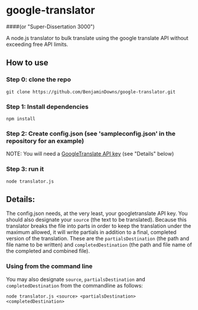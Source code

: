 # google-translator 
####(or "Super-Dissertation 3000")

A node.js translator to bulk translate using the google translate API without exceeding free API limits.

## How to use

### Step 0: clone the repo
`git clone https://github.com/BenjaminDowns/google-translator.git`

### Step 1: Install dependencies
`npm install`

### Step 2: Create config.json (see 'sampleconfig.json' in the repository for an example)
NOTE: You will need a [GoogleTranslate API key](https://cloud.google.com/translate/docs/)
(see "Details" below)

### Step 3: run it
`node translator.js`

## Details:

The config.json needs, at the very least, your googletranslate API key. You should also designate your `source` (the text to be translated). Because this translator breaks the file into parts in order to keep the translation under the maximum allowed, it will write partials in addition to a final, completed version of the translation. These are the `partialsDestination` (the path and file name to be written) and `completedDestination` (the path and file name of the completed and combined file).

### Using from the command line 

You may also designate `source`, `partialsDestination` and `completedDestination` from the commandline as follows:

`node translator.js <source> <partialsDestination> <completedDestination>`